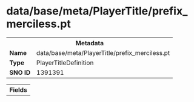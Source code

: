 <h1>data/base/meta/PlayerTitle/prefix_merciless.pt</h1><table><tr><th colspan="100%">Metadata</th></tr><tr><td><b>Name</b></td><td>data/base/meta/PlayerTitle/prefix_merciless.pt</td></tr><tr><td><b>Type</b></td><td>PlayerTitleDefinition</td></tr><tr><td><b>SNO ID</b></td><td>1391391</td></tr></table>

<table><tr><th colspan="100%">Fields</th></tr></table>

